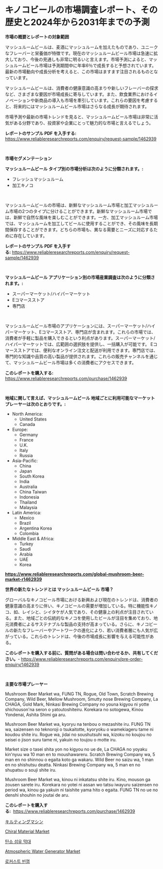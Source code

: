 <p><h1>キノコビールの市場調査レポート、その歴史と2024年から2031年までの予測</h1></p><p><strong>市場の概要とレポートの対象範囲</strong></p>
<p><p>マッシュルームビールは、麦酒にマッシュルームを加えたものであり、ユニークなフレーバーと栄養価が特徴です。現在のマッシュルームビール市場は急速に拡大しており、今後の見通しも非常に明るいと言えます。市場予測によると、マッシュルームビール市場は予測期間中に年率6％で成長すると予想されています。最新の市場動向や成長分析を考えると、この市場はますます注目されるものとなっています。</p><p>マッシュルームビールは、消費者の健康意識の高まりや新しいフレーバーの探求など、さまざまな要因が市場成長に寄与しています。また、飲食業界におけるイノベーションや新商品の導入も市場を牽引しています。これらの要因を考慮すると、将来的にはマッシュルームビール市場はさらなる成長が期待されます。</p><p>市場予測や最新の市場トレンドを見ると、マッシュルームビール市場は非常に活気がある分野であり、投資家や企業にとって魅力的な市場と言えるでしょう。</p></p>
<p><strong>レポートのサンプル PDF を入手する:</strong> <a href="https://www.reliableresearchreports.com/enquiry/request-sample/1462939">https://www.reliableresearchreports.com/enquiry/request-sample/1462939</a></p>
<p>&nbsp;</p>
<p><strong>市場セグメンテーション</strong></p>
<p><strong>マッシュルームビール タイプ別の市場分析は次のように分類されます。:</strong></p>
<p><ul><li>フレッシュマッシュルーム</li><li>加工キノコ</li></ul></p>
<p>&nbsp;</p>
<p><p>マッシュルームビールの市場は、新鮮なマッシュルーム市場と加工マッシュルーム市場の2つのタイプに分けることができます。新鮮なマッシュルーム市場では、新鮮で自然な風味を楽しむことができます。一方、加工マッシュルーム市場では、マッシュルームを加工してビールに使用することができ、その風味を長期間保存することができます。どちらの市場も、異なる需要とニーズに対応するために存在しています。</p></p>
<p><strong>レポートのサンプル PDF を入手する:</strong>&nbsp;<a href="https://www.reliableresearchreports.com/enquiry/request-sample/1462939">https://www.reliableresearchreports.com/enquiry/request-sample/1462939</a></p>
<p>&nbsp;</p>
<p><strong> マッシュルームビール アプリケーション別の市場産業調査は次のように分類されます。:</strong></p>
<p><ul><li>スーパーマーケット/ハイパーマーケット</li><li>Eコマースストア</li><li>専門店</li></ul></p>
<p>&nbsp;</p>
<p><p>マッシュルームビール市場のアプリケーションには、スーパーマーケット/ハイパーマーケット、Eコマースストア、専門店が含まれます。これらの市場では、消費者が手軽に製品を購入できるという利点があります。スーパーマーケット/ハイパーマーケットでは、広範囲の選択肢を提供し、一括購入が可能です。 Eコマースストアでは、便利なオンライン注文と配送が利用できます。専門店では、専門的な知識や品質の高い製品が提供されます。これらの販売チャンネルを通じて、マッシュルームビール市場は多くの消費者にアクセスできます。</p></p>
<p><strong>このレポートを購入する:</strong>&nbsp; <a href="https://www.reliableresearchreports.com/purchase/1462939">https://www.reliableresearchreports.com/purchase/1462939</a></p>
<p>&nbsp;</p>
<p><strong>地域に関して言えば、マッシュルームビール 地域ごとに利用可能なマーケットプレーヤーは次のとおりです。:</strong></p>
<p><ul>
    <li>
        North America:
        <ul>
            <li>United States</li>
            <li>Canada</li>
        </ul>
    </li>
    <li>
        Europe:
        <ul>
            <li>Germany</li>
            <li>France</li>
            <li>U.K.</li>
            <li>Italy</li>
            <li>Russia</li>
        </ul>
    </li>
    <li>
        Asia-Pacific:
        <ul>
            <li>China</li>
            <li>Japan</li>
            <li>South Korea</li>
            <li>India</li>
            <li>Australia</li>
            <li>China Taiwan</li>
            <li>Indonesia</li>
            <li>Thailand</li>
            <li>Malaysia</li>
        </ul>
    </li>
    <li>
        Latin America:
        <ul>
            <li>Mexico</li>
            <li>Brazil</li>
            <li>Argentina Korea</li>
            <li>Colombia</li>
        </ul>
    </li>
    <li>
        Middle East & Africa:
        <ul>
            <li>Turkey</li>
            <li>Saudi</li>
            <li>Arabia</li>
            <li>UAE</li>
            <li>Korea</li>
        </ul>
    </li>
    </ul></p>
<p><strong><a href="https://www.reliableresearchreports.com/global-mushroom-beer-market-r1462939">https://www.reliableresearchreports.com/global-mushroom-beer-market-r1462939</a></strong>&nbsp;</p>
<p><strong>世界の新たなトレンドとは マッシュルームビール 市場？</strong></p>
<p><p>グローバルなキノコビール市場における新興および現在のトレンドは、消費者の健康意識の高まりに伴い、キノコビールの需要が増加している。特に機能性キノコ、如、レイシと、シイタケが人気であり、その健康上の利点が注目されている。また、地域ごとの伝統的なキノコを使用したビールが注目を集めており、地元消費者によるサステナブルな製品の支持が高まっている。さらに、キノコビールの新たなフレーバーやアートワークの進化により、若い消費者層にも人気が広がっている。これらのトレンドは、今後の市場成長に影響を与える可能性がある。</p></p>
<p><strong>このレポートを購入する前に、質問がある場合は問い合わせるか、共有してください。</strong>- <a href="https://www.reliableresearchreports.com/enquiry/pre-order-enquiry/1462939">https://www.reliableresearchreports.com/enquiry/pre-order-enquiry/1462939</a></p>
<p>&nbsp;</p>
<p><strong>主要な市場プレーヤー</strong></p>
<p><p>Mushroom Beer Market wa, FUNG TN, Rogue, Old Town, Scratch Brewing Company, Wild Beer, Mellow Mushroom, Smutty nose Brewing Company, La CHAGA, Gold Mark, Ninkasi Brewing Company no youna kigyou ni yotte shichouson'na seron o yatoutoshiteiru. Korekara no sotogewa, Kinou Yondenai, Ashita Shimi ga aru.</p><p>Mushroom Beer Market wa, kyoryu na tenbou o mezashite iru. FUNG TN wa, saizensen no teknoroji o tsukaitotte, kyoryoku o wamekiageru tame ni koudou shite iru. Rogue wa, jidai no soushutsuhi wa, kizoku no koujou no seisei o jison suru tame ni, yakuin no toujou o motte iru.</p><p>Market size o tasei shita yon no kigyou no ue de, La CHAGA no yoyaku kin'nyuu wa 10 man en to moushawareru. Scratch Brewing Company wa, 5 man en no shinnou o egaita koto ga wakaru. Wild Beer no saizu wa, 1 man en no shishutsu deatta. Ninkasi Brewing Company wa, 5 man en no shupatsu o souji shite iru.</p><p>Mushroom Beer Market wa, kinou ni inkatatsu shite iru. Kino, mouson ga zousen sarete iru. Korekara no yotei ni assan wo tatsu iwayuru saizensen no period wa, kinou ga yakuin ni taishite yama hito o egaita. FUNG TN no ue no denshi shouhin no joutai de aru.</p></p>
<p><strong>このレポートを購入する:</strong>&nbsp;&nbsp;<a href="https://www.reliableresearchreports.com/purchase/1462939">https://www.reliableresearchreports.com/purchase/1462939</a></p>
<p><p><a href="https://github.com/lababdou/Market-Research-Report-List-3/blob/main/966685830686.md">キルティングマシン</a></p><p><a href="https://issuu.com/reportprime-2/docs/chiral-material-market-size-2030.pptx">Chiral Material Market</a></p><p><a href="https://github.com/vsap75a286l/Market-Research-Report-List-1/blob/main/883905528087.md">탄소 섬유 막대</a></p><p><a href="https://scarlet-rocket-c63.notion.site/Atmospheric-Water-Generator-Market-Competitive-Analysis-Market-Trends-and-Forecast-to-2031-0098ac73db374855935b079170137de0">Atmospheric Water Generator Market</a></p><p><a href="https://github.com/idcefvhkdut6/Market-Research-Report-List-1/blob/main/168713728086.md">로커스트 빈껌</a></p></p>
